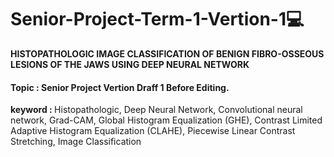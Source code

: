 # Senior-Project-Term-1-Vertion-1💻

<b>HISTOPATHOLOGIC IMAGE CLASSIFICATION OF BENIGN FIBRO-OSSEOUS LESIONS OF THE JAWS USING DEEP NEURAL NETWORK</b>

#### <b>Topic : </b> Senior Project Vertion Draff 1 Before Editing.


<b>keyword : </b> Histopathologic, Deep Neural Network, Convolutional neural network, Grad-CAM, Global Histogram Equalization (GHE), Contrast Limited Adaptive Histogram Equalization (CLAHE), Piecewise Linear Contrast Stretching, Image Classification
